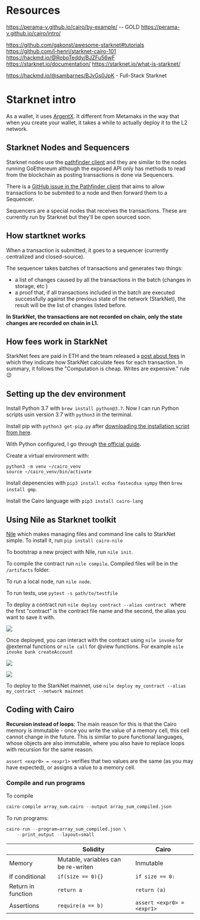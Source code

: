 # Resources

https://perama-v.github.io/cairo/by-example/ -- GOLD
https://perama-v.github.io/cairo/intro/

https://github.com/gakonst/awesome-starknet#tutorials
https://github.com/l-henri/starknet-cairo-101
https://hackmd.io/@RoboTeddy/BJZFu56wF
https://starknet.io/documentation/
https://starknet.io/what-is-starknet/

https://hackmd.io/@sambarnes/BJvGs0JpK - Full-Stack Starknet

# Starknet intro

As a wallet, it uses [ArgentX](https://chrome.google.com/webstore/detail/argent-x-starknet-wallet/dlcobpjiigpikoobohmabehhmhfoodbb/). It different from Metamaks in the way that when you create your wallet, it takes a while to actually deploy it to the L2 network.

## Starknet Nodes and Sequencers

Starknet nodes use the [pathfinder client](https://github.com/eqlabs/pathfinder#api) and they are similar to the nodes running GoEthereum although the exposed API only has methods to read from the blockchain as posting transactions is done via Sequencers.

There is a [GitHub issue in the Pathfinder client](https://github.com/eqlabs/pathfinder/issues/240) that aims to allow transactions to be submited to a node and then forward them to a Sequencer.

Sequencers are a special nodes that receives the transactions. These are currently run by Starknet but they'll be open sourced soon.

## How startknet works

When a transaction is submitted, it goes to a sequencer (currently centralized and closed-source).

The sequencer takes batches of transactions and generates two things:

- a list of changes caused by all the transactions in the batch (changes in storage, etc )
- a proof that, if all transactions included in the batch are executed successfully against the previous state of the network (StarkNet), the result will be the list of changes listed before.

**In StarkNet, the transactions are not recorded on chain, only the state changes are recorded on chain in L1.**

## How fees work in StarkNet

StarkNet fees are paid in ETH and the team released a [post about fees](https://community.starknet.io/t/fees-in-starknet-alpha/286) in which they indicate how StarkNet calculate fees for each transaction. In summary, it follows the "Computation is cheap. Writes are expensive." rule 😉

## Setting up the dev environment

Install Python 3.7 with `brew install python@3.7`. Now I can run Python scripts usin version 3.7 with `python3` in the terminal.

Install pip with `python3 get-pip.py` after [downloading the installation script from here](https://pip.pypa.io/en/latest/installation/#get-pip-py).

With Python configured, I go through [the official guide](https://www.cairo-lang.org/docs/quickstart.html).

Create a virtual environment with:

```
python3 -m venv ~/cairo_venv
source ~/cairo_venv/bin/activate
```

Install depenencies with `pip3 install ecdsa fastecdsa sympy` then `brew install gmp`.

Install the Cairo language with `pip3 install cairo-lang`

## Using Nile as Starknet toolkit

[Nile](https://github.com/OpenZeppelin/nile) which makes managing files and command line calls to StarkNet simple. To install it, run `pip install cairo-nile`

To bootstrap a new project with Nile, run `nile init`.

To compile the contract run `nile compile`. Compiled files will be in the `/artifacts` folder.

To run a local node, run `nile node`.

To run tests, use `pytest -s path/to/testfile`

To deploy a contract run `nile deploy contract --alias contract ` where the first "contract" is the contract file name and the second, the alias you want to save it with.

![](./nile-compile-deploy.png)

Once deployed, you can interact with the contract using `nile invoke` for @external functions or `nile call` for @view functions. For example `nile invoke bank createAccount`

![](/nile-4.png)

![](./nile-call-invoke.png)

To deploy to the StarkNet mainnet, use `nile deploy my_contract --alias my_contract --network mainnet`

## Coding with Cairo

**Recursion instead of loops**: The main reason for this is that the Cairo memory is immutable - once you write the value of a memory cell, this cell cannot change in the future. This is similar to pure functional languages, whose objects are also immutable, where you also have to replace loops with recursion for the same reason.

`assert <expr0> = <expr1>` verifies that two values are the same (as you may have expected), or assigns a value to a memory cell.

### Compile and run programs

To compile

```s
cairo-compile array_sum.cairo --output array_sum_compiled.json
```

To run programs:

```s
cairo-run --program=array_sum_compiled.json \
    --print_output --layout=small
```

|                    | Solidity                            | Cairo                      |
| ------------------ | ----------------------------------- | -------------------------- |
| Memory             | Mutable, variables can be re-writen | Inmutable                  |
| If conditional     | `if(size == 0){}`                   | `if size == 0:`            |
| Return in function | `return a`                          | `return (a)`               |
| Assertions         | `require(a == b)`                   | `assert <expr0> = <expr1>` |
